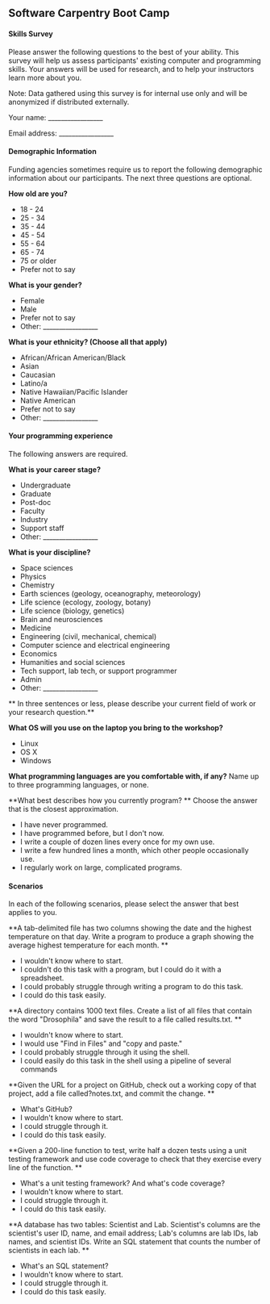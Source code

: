 ## Software Carpentry Boot Camp
#### Skills Survey

Please answer the following questions to the best of your ability. This survey will help us assess participants' existing computer and programming skills. Your answers will be used for research, and to help your instructors learn more about you.

Note: Data gathered using this survey is for internal use only and will be anonymized if distributed externally.

Your name:  _________________

Email address: _________________

#### Demographic Information

Funding agencies sometimes require us to report the following demographic
information about our participants.  The next three questions are optional.

**How old are you?**
 * 18 - 24
 * 25 - 34
 * 35 - 44
 * 45 - 54
 * 55 - 64
 * 65 - 74
 * 75 or older
 * Prefer not to say
 
**What is your gender?**
 * Female
 * Male
 * Prefer not to say
 * Other: _________________
 
**What is your ethnicity? (Choose all that apply)**
 * African/African American/Black
 * Asian
 * Caucasian
 * Latino/a
 * Native Hawaiian/Pacific Islander
 * Native American
 * Prefer not to say
 * Other: _________________
 
#### Your programming experience
The following answers are required.
 
**What is your career stage?**
 * Undergraduate
 * Graduate
 * Post-doc
 * Faculty
 * Industry
 * Support staff
 * Other: _________________
 
**What is your discipline?**
 * Space sciences
 * Physics
 * Chemistry
 * Earth sciences (geology, oceanography, meteorology)
 * Life science (ecology, zoology, botany)
 * Life science (biology, genetics)
 * Brain and neurosciences
 * Medicine
 * Engineering (civil, mechanical, chemical)
 * Computer science and electrical engineering
 * Economics
 * Humanities and social sciences
 * Tech support, lab tech, or support programmer
 * Admin
 * Other: _________________
 
** In three sentences or less, please describe your current field of work or your research question.**

**What OS will you use on the laptop you bring to the workshop?**
 * Linux
 * OS X
 * Windows
 
**What programming languages are you comfortable with, if any?**
Name up to three programming languages, or none.

**What best describes how you currently program? **
Choose the answer that is the closest approximation.
 * I have never programmed.
 * I have programmed before, but I don't now.
 * I write a couple of dozen lines every once for my own use.
 * I write a few hundred lines a month, which other people occasionally use.
 * I regularly work on large, complicated programs.
 
#### Scenarios
In each of the following scenarios, please select the answer that best applies to you.
 
**A tab-delimited file has two columns showing the date and the highest temperature on that day. Write a program to produce a graph showing the average highest temperature for each month. **
 * I wouldn't know where to start.
 * I couldn't do this task with a program, but I could do it with a spreadsheet.
 * I could probably struggle through writing a program to do this task.
 * I could do this task easily.

**A directory contains 1000 text files. Create a list of all files that contain the word "Drosophila" and save the result to a file called results.txt. **
 * I wouldn't know where to start.
 * I would use "Find in Files" and "copy and paste."
 * I could probably struggle through it using the shell.
 * I could easily do this task in the shell using a pipeline of several commands

**Given the URL for a project on GitHub, check out a working copy of that project, add a file called?notes.txt, and commit the change. **
 * What's GitHub?
 * I wouldn't know where to start.
 * I could struggle through it.
 * I could do this task easily.

**Given a 200-line function to test, write half a dozen tests using a unit testing framework and use code coverage to check that they exercise every line of the function. **
 * What's a unit testing framework? And what's code coverage?
 * I wouldn't know where to start.
 * I could struggle through it.
 * I could do this task easily.

**A database has two tables: Scientist and Lab. Scientist's columns are the scientist's user ID, name, and email address; Lab's columns are lab IDs, lab names, and scientist IDs. Write an SQL statement that counts the number of scientists in each lab. **
 * What's an SQL statement?
 * I wouldn't know where to start.
 * I could struggle through it.
 * I could do this task easily.

 
 
 
 
 
 
 